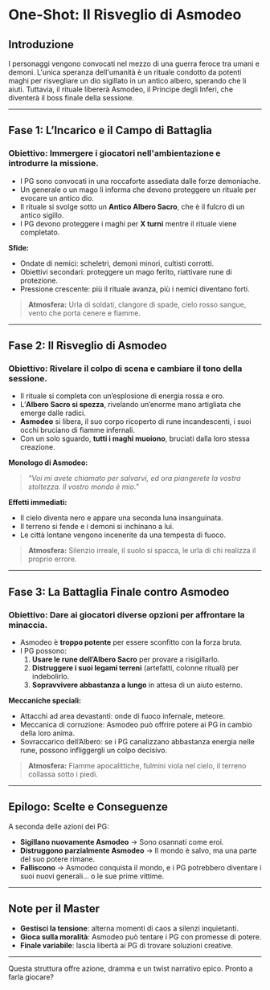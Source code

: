 # One-Shot: Il Risveglio di Asmodeo

## **Introduzione**
I personaggi vengono convocati nel mezzo di una guerra feroce tra umani e demoni. L'unica speranza dell'umanità è un rituale condotto da potenti maghi per risvegliare un dio sigillato in un antico albero, sperando che li aiuti. Tuttavia, il rituale libererà Asmodeo, il Principe degli Inferi, che diventerà il boss finale della sessione.

---

## **Fase 1: L’Incarico e il Campo di Battaglia**
### **Obiettivo:** Immergere i giocatori nell'ambientazione e introdurre la missione.
- I PG sono convocati in una roccaforte assediata dalle forze demoniache.
- Un generale o un mago li informa che devono proteggere un rituale per evocare un antico dio.
- Il rituale si svolge sotto un **Antico Albero Sacro**, che è il fulcro di un antico sigillo.
- I PG devono proteggere i maghi per **X turni** mentre il rituale viene completato.

**Sfide:**
- Ondate di nemici: scheletri, demoni minori, cultisti corrotti.
- Obiettivi secondari: proteggere un mago ferito, riattivare rune di protezione.
- Pressione crescente: più il rituale avanza, più i nemici diventano forti.

> **Atmosfera:** Urla di soldati, clangore di spade, cielo rosso sangue, vento che porta cenere e fiamme.

---

## **Fase 2: Il Risveglio di Asmodeo**
### **Obiettivo:** Rivelare il colpo di scena e cambiare il tono della sessione.
- Il rituale si completa con un’esplosione di energia rossa e oro.
- L’**Albero Sacro si spezza**, rivelando un’enorme mano artigliata che emerge dalle radici.
- **Asmodeo** si libera, il suo corpo ricoperto di rune incandescenti, i suoi occhi bruciano di fiamme infernali.
- Con un solo sguardo, **tutti i maghi muoiono**, bruciati dalla loro stessa creazione.

**Monologo di Asmodeo:**
> *"Voi mi avete chiamato per salvarvi, ed ora piangerete la vostra stoltezza. Il vostro mondo è mio."*

**Effetti immediati:**
- Il cielo diventa nero e appare una seconda luna insanguinata.
- Il terreno si fende e i demoni si inchinano a lui.
- Le città lontane vengono incenerite da una tempesta di fuoco.

> **Atmosfera:** Silenzio irreale, il suolo si spacca, le urla di chi realizza il proprio errore.

---

## **Fase 3: La Battaglia Finale contro Asmodeo**
### **Obiettivo:** Dare ai giocatori diverse opzioni per affrontare la minaccia.
- Asmodeo è **troppo potente** per essere sconfitto con la forza bruta.
- I PG possono:
  1. **Usare le rune dell’Albero Sacro** per provare a risigillarlo.
  2. **Distruggere i suoi legami terreni** (artefatti, colonne rituali) per indebolirlo.
  3. **Sopravvivere abbastanza a lungo** in attesa di un aiuto esterno.

**Meccaniche speciali:**
- Attacchi ad area devastanti: onde di fuoco infernale, meteore.
- Meccanica di corruzione: Asmodeo può offrire potere ai PG in cambio della loro anima.
- Sovraccarico dell’Albero: se i PG canalizzano abbastanza energia nelle rune, possono infliggergli un colpo decisivo.

> **Atmosfera:** Fiamme apocalittiche, fulmini viola nel cielo, il terreno collassa sotto i piedi.

---

## **Epilogo: Scelte e Conseguenze**
A seconda delle azioni dei PG:
- **Sigillano nuovamente Asmodeo** → Sono osannati come eroi.
- **Distruggono parzialmente Asmodeo** → Il mondo è salvo, ma una parte del suo potere rimane.
- **Falliscono** → Asmodeo conquista il mondo, e i PG potrebbero diventare i suoi nuovi generali… o le sue prime vittime.

---

## **Note per il Master**
- **Gestisci la tensione**: alterna momenti di caos a silenzi inquietanti.
- **Gioca sulla moralità**: Asmodeo può tentare i PG con promesse di potere.
- **Finale variabile**: lascia libertà ai PG di trovare soluzioni creative.

---

Questa struttura offre azione, dramma e un twist narrativo epico. Pronto a farla giocare?
 

